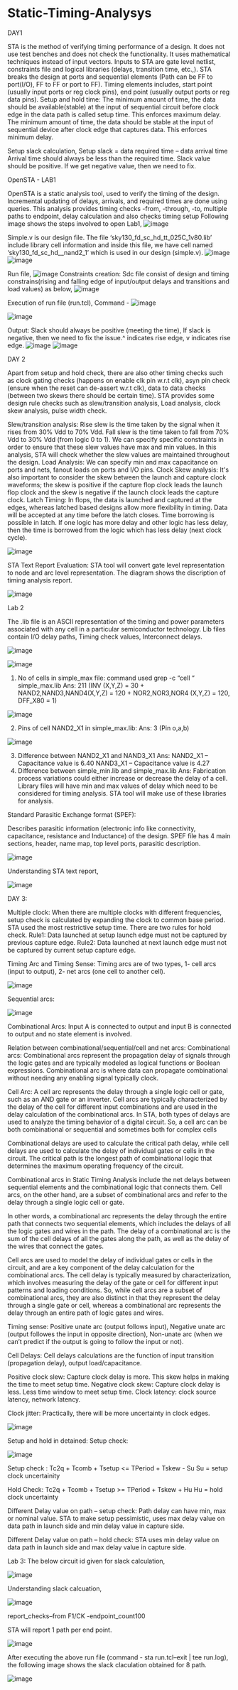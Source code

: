 # Static-Timing-Analysys
DAY1

STA is the method of verifying timing performance of a design. It does not use test benches and does not check the functionality. It uses mathematical techniques instead of input vectors. Inputs to STA are gate level netlist, constraints file and logical libraries (delays, transition time, etc.,). STA breaks the design at ports and sequential elements (Path can be FF to port(I/O), FF to FF or port to FF). Timing elements includes, start point (usually input ports or reg clock pins), end point (usually output ports or reg data pins). Setup and hold time: The minimum amount of time, the data should be available(stable) at the input of sequential circuit before clock edge in the data path is called setup time. This enforces maximum delay. The minimum amount of time, the data should be stable at the input of sequential device after clock edge that captures data. This enforces minimum delay.

Setup slack calculation,
Setup slack = data required time – data arrival time
Arrival time should always be less than the required time. Slack value should be positive. If we get negative value, then we need to fix.

OpenSTA - LAB1

OpenSTA is a static analysis tool, used to verify the timing of the design. Incremental updating of delays, arrivals, and required times are done using queries.
This analysis provides timing checks -from, -through, -to, multiple paths to endpoint, delay calculation and also checks timing setup 
Following image shows the steps involved to open Lab1,
![image](https://user-images.githubusercontent.com/87753795/219973001-4d2ff094-fcff-4fb6-9924-db8d259c5b77.png)
 
Simple.v is our design file. The file ‘sky130_fd_sc_hd_tt_025C_1v80.lib’ include library cell information and inside this file, we have cell named ‘sky130_fd_sc_hd__nand2_1’ which is used in our design (simple.v).
![image](https://user-images.githubusercontent.com/87753795/219973009-6402df61-b89f-458e-ae5c-1c8ec5bbce16.png)
![image](https://user-images.githubusercontent.com/87753795/219973018-47bc0f1d-aec4-49bc-bc3c-051cc8970344.png)

Run file,
![image](https://user-images.githubusercontent.com/87753795/219973029-73178340-616f-4edc-9767-2ea994264c35.png)
Constraints creation:
Sdc file consist of design and timing constrains(rising and falling edge of input/output delays and transitions and load values) as below, 
![image](https://user-images.githubusercontent.com/87753795/219973046-8e1ed088-7861-4d71-9582-351f4badb714.png)

Execution of run file (run.tcl),
Command - ![image](https://user-images.githubusercontent.com/87753795/220397353-8fa1f884-da5b-49db-8c83-5bd7868c0b2c.png)

![image](https://user-images.githubusercontent.com/87753795/219973051-5f4d4a4e-8717-4b75-aaa4-2c667b682fb0.png)

Output: 
Slack should always be positive (meeting the time), If slack is negative, then we need to fix the issue.^ indicates rise edge, v indicates rise edge.
![image](https://user-images.githubusercontent.com/87753795/219973071-b6b41ca3-72ef-46b6-8272-fb69016168a2.png)
![image](https://user-images.githubusercontent.com/87753795/219973079-aa283bb1-a1ce-43d9-a533-a7b9ad39518b.png)

 DAY 2
 
Apart from setup and hold check, there are also other timing checks such as clock gating checks (happens on enable clk pin w.r.t clk), asyn pin check (ensure when the reset can de-assert w.r.t clk), data to data checks (between two skews there should be certain time). STA provides some design rule checks such as slew/transition analysis, Load analysis, clock skew analysis, pulse width check.

Slew/transition analysis:
Rise slew is the time taken by the signal when it rises from 30% Vdd to 70% Vdd. Fall slew is the time taken to fall from 70% Vdd to 30% Vdd (from logic 0 to 1). We can specify specific constraints in order to ensure that these slew values have max and min values. In this analysis, STA will check whether the slew values are maintained throughout the design. 
Load Analysis: We can specify min and max capacitance on ports and nets, fanout loads on ports and I/O pins.
Clock Skew analysis: It's also important to consider the skew between the launch and capture clock waveforms; the skew is positive if the capture flop clock leads the launch flop clock and the skew is negative if the launch clock leads the capture clock.
Latch Timing: 
In flops, the data is launched and captured at the edges, whereas latched based designs allow more flexibility in timing. Data will be accepted at any time before the latch closes. Time borrowing is possible in latch. If one logic has more delay and other logic has less delay, then the time is borrowed from the logic which has less delay (next clock cycle).

![image](https://user-images.githubusercontent.com/87753795/220012673-a06ab667-a0c3-458a-9485-06d1b7c38904.png)


STA Text Report Evaluation:
STA tool will convert gate level representation to node and arc level representation. The diagram shows the discription of timing analysis report.
 
 ![image](https://user-images.githubusercontent.com/87753795/220012709-1bdc791c-4ccd-435e-b21b-c758e3dd9e94.png)

Lab 2

The .lib file is an ASCII representation of the timing and power parameters associated with any cell in a particular semiconductor technology. Lib files contain I/O delay paths, Timing check values, Interconnect delays.

![image](https://user-images.githubusercontent.com/87753795/220404328-bb606eff-a979-4aed-b034-871742f751be.png)

![image](https://user-images.githubusercontent.com/87753795/220406263-2ac8e017-982b-422d-a749-fe79a033d36a.png)

1.	No of cells in simple_max file: command used grep -c “cell “ simple_max.lib
Ans: 211 (INV (X,Y,Z) = 30 + NAND2,NAND3,NAND4(X,Y,Z) = 120 + NOR2,NOR3,NOR4 (X,Y,Z) = 120, DFF_X80 = 1)


![image](https://user-images.githubusercontent.com/87753795/220409255-af5aa0d0-fbe7-49bb-9afe-958686d7bb33.png)

2.	Pins of cell NAND2_X1 in simple_max.lib:
Ans: 3 (Pin o,a,b)

![image](https://user-images.githubusercontent.com/87753795/220409340-b52060a3-419b-4026-a05d-49463a4bad45.png)

3.	Difference between NAND2_X1 and NAND3_X1
Ans: NAND2_X1 – Capacitance value is 6.40
NAND3_X1 – Capacitance value is 4.27
4.	Difference between simple_min.lib and simple_max.lib
Ans: Fabrication process variations could either increase or decrease the delay of a cell. Library files will have min and max values of delay which need to be considered for timing analysis. STA tool will make use of these libraries for analysis.

Standard Parasitic Exchange format (SPEF):

Describes parasitic information (electronic info like connectivity, capacitance, resistance and Inductance) of the design.
SPEF file has 4 main sections, header, name map, top level ports, parasitic description.

![image](https://user-images.githubusercontent.com/87753795/220410809-0ad7f668-e5a7-4ed9-8289-4400d8d07305.png)

Understanding STA text report,

![image](https://user-images.githubusercontent.com/87753795/220014306-14cc4e1d-01b3-45db-8ac4-bb1853df7326.png)

DAY 3:

Multiple clock:
When there are multiple clocks with different frequencies, setup check is calculated by expanding the clock to common base period. STA used the most restrictive setup time. There are two rules for hold check. Rule1: Data launched at setup launch edge must not be captured by previous capture edge. Rule2: Data launched at next launch edge must not be captured by current setup capture edge.

Timing Arc and Timing Sense:
Timing arcs are of two types, 1- cell arcs (input to output), 2- net arcs (one cell to another cell).

 ![image](https://user-images.githubusercontent.com/87753795/220229384-2cc90164-ed0f-4fcf-9764-de719e79cf41.png)

Sequential arcs:

 ![image](https://user-images.githubusercontent.com/87753795/220229410-582b2d40-a66f-49b5-9397-3826abcfb343.png)

Combinational Arcs:
Input A is connected to output and input B is connected to output and no state element is involved.

Relation between combinational/sequential/cell and net arcs:
Combinational arcs: Combinational arcs represent the propagation delay of signals through the logic gates and are typically modeled as logical functions or Boolean expressions. Combinational arc is where data can propagate combinational without needing any enabling signal typically clock. 

Cell Arc: A cell arc represents the delay through a single logic cell or gate, such as an AND gate or an inverter. Cell arcs are typically characterized by the delay of the cell for different input combinations and are used in the delay calculation of the combinational arcs. In STA, both types of delays are used to analyze the timing behavior of a digital circuit. So, a cell arc can be both combinational or sequential and sometimes both for complex cells

Combinational delays are used to calculate the critical path delay, while cell delays are used to calculate the delay of individual gates or cells in the circuit. The critical path is the longest path of combinational logic that determines the maximum operating frequency of the circuit.

Combinational arcs in Static Timing Analysis include the net delays between sequential elements and the combinational logic that connects them. Cell arcs, on the other hand, are a subset of combinational arcs and refer to the delay through a single logic cell or gate. 

In other words, a combinational arc represents the delay through the entire path that connects two sequential elements, which includes the delays of all the logic gates and wires in the path. The delay of a combinational arc is the sum of the cell delays of all the gates along the path, as well as the delay of the wires that connect the gates.

Cell arcs are used to model the delay of individual gates or cells in the circuit, and are a key component of the delay calculation for the combinational arcs. The cell delay is typically measured by characterization, which involves measuring the delay of the gate or cell for different input patterns and loading conditions. So, while cell arcs are a subset of combinational arcs, they are also distinct in that they represent the delay through a single gate or cell, whereas a combinational arc represents the delay through an entire path of logic gates and wires.

Timing sense: Positive unate arc (output follows input), Negative unate arc (output followes the input in opposite direction), Non-unate arc (when we can’t predict if the output is going to follow the input or not).

Cell Delays:
Cell delays calculations are the function of input transition (propagation delay), output load/capacitance.

Positive clock slew: Capture clock delay is more. This skew helps in making the time to meet setup time.
Negative clock skew: Capture clock delay is less. Less time window to meet setup time.
Clock latency: clock source latency, network latency.

Clock jitter: Practically, there will be more uncertainty in clock edges.

![image](https://user-images.githubusercontent.com/87753795/220229444-02bbb132-88ab-4c6d-9fc0-b43fdfe67d16.png)

Setup and hold in detained:
Setup check:

![image](https://user-images.githubusercontent.com/87753795/220229462-c0eeb6c1-498a-43e2-a03d-b87f76a86bc8.png)


Setup check : Tc2q + Tcomb + Tsetup <= TPeriod + Tskew - Su
Su = setup clock uncertainity

Hold Check: Tc2q + Tcomb + Tsetup >= TPeriod + Tskew + Hu
Hu = hold clock uncertainty

Different Delay value on path – setup check: Path delay can have min, max or nominal value. STA to make setup pessimistic, uses max delay value on data path in launch side and min delay value in capture side.

Different Delay value on path – hold check: STA uses min delay value on data path in launch side and max delay value in capture side.

Lab 3:
The below circuit id given for slack calculation,

![image](https://user-images.githubusercontent.com/87753795/220415146-1f1a4a33-1950-49a7-8ad8-c696284be261.png)
 

Understanding slack calcuation,

![image](https://user-images.githubusercontent.com/87753795/220415190-bc014b24-9069-44fd-81e3-4bf1bd19174b.png)

report_checks–from F1/CK -endpoint_count100

STA will report 1 path per end point.

![image](https://user-images.githubusercontent.com/87753795/220229476-75b3789e-f01a-43f9-9a36-418c5bee3dc8.png)



After executing the above run file (command - sta run.tcl–exit | tee run.log), the following image shows the slack claculation obtained for 8 path. 


![image](https://user-images.githubusercontent.com/87753795/220229498-d28dca0c-3512-4e92-831d-a23091d669c5.png)





